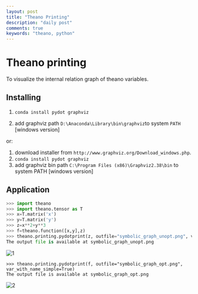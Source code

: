 ```yaml
---
layout: post
title: "Theano Printing"
description: "daily post"
comments: true
keywords: "theano, python"
---
```

# Theano printing

To visualize the internal relation graph of theano variables.

## Installing

1. `conda install pydot graphviz`


2. add graphviz path `D:\Anaconda\Library\bin\graphviz`to system `PATH` [windows version]

or:

1. download installer from `http://www.graphviz.org/Download_windows.php`.
2. `conda install pydot graphviz`
3. add graphviz bin path  `C:\Program Files (x86)\Graphviz2.38\bin` to system PATH [windows version]

## Application

```python
>>> import theano
>>> import theano.tensor as T
>>> x=T.matrix('x')
>>> y=T.matrix('y')
>>> z=x**2+y**3
>>> f=theano.function([x,y],z)
>>> theano.printing.pydotprint(z, outfile="symbolic_graph_unopt.png", var_with_name_simple=True)
The output file is available at symbolic_graph_unopt.png
```

![1]({{site.baseurl}}/_posts/464052-20170102160728659-841889442.png)

```
>>> theano.printing.pydotprint(f, outfile="symbolic_graph_opt.png", var_with_name_simple=True)
The output file is available at symbolic_graph_opt.png

```
![2]({{site.baseurl}}/_posts/464052-20170102160719566-849318595.png)
